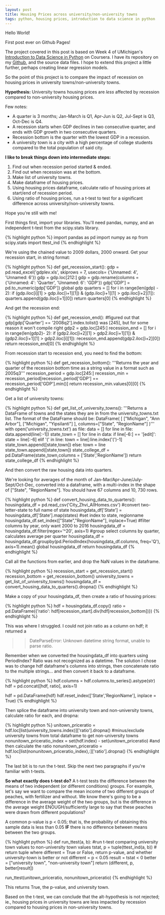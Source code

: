 ```yaml
---
layout: post
title: Housing Prices across university/non-university towns
tags: python, housing prices, introduction to data science in python
---
```


Hello World!

First post ever on Github Pages!

The project covered in this post is based on Week 4 of UMichigan's [Introduction to Data Science in Python](https://www.coursera.org/learn/python-data-analysis/home/welcome) on Coursera. I have its repository on my [Github](https://github.com/aliciasueyee/Introduction-to-Data-Science-with-Python), and the source data files. I hope to extend this project a little further, perhaps creating linear regression models.

So the point of this project is to compare the impact of recession on housing prices in university towns/non-university towns.

**Hypothesis:** University towns housing prices are *less* affected by recession compared to non-university housing prices.

Few notes:
* A quarter is 3 months; Jan-March is Q1, Apr-Jun is Q2, Jul-Sept is Q3, Oct-Dec is Q4.
* A recession starts when GDP declines in two consecutive quarter, and ends with GDP growth in two consecutive quarters.
* Recession bottom is the quarter with the lowest GDP in a recession.
* A university town is a city with a high percentage of college students compared to the total population of said city. 

**I like to break things down into intermediate steps:**
1. Find out when recession period started & ended.
2. Find out when recession was at the bottom.
3. Make list of university towns.
4. Make dataframe of housing prices.
5. Using housing prices dataframe, calculate ratio of housing prices at start/end of recession period.
6. Using ratio of housing prices, run a t-test to test for a significant difference across university/non-university towns. 

Hope you're still with me!

First things first, import your libraries. You'll need pandas, numpy, and an independent t-test from the scipy.stats library.

{% highlight python %}
import pandas as pd
import numpy as np
from scipy.stats import ttest_ind
{% endhighlight %}

We're using the chained value to 2009 dollars, 2000 onward. Get your recession start, in string format:

{% highlight python %}
def get_recession_start():
    gdp = pd.read_excel('gdplev.xls', skiprows = 7, usecols= {'Unnamed: 4', 'Unnamed: 6'})
    gdp = gdp.loc[212:]
    gdp = gdp.rename(columns = {'Unnamed: 4': 'Quarter', 'Unnamed: 6': 'GDP'})
    gdp['GDP'] = pd.to_numeric(gdp['GDP'])
    global gdp
    quarters = []
    for i in range(len(gdp) - 2):
        if (gdp.iloc[i][1] > gdp.iloc[i+1][1]) & (gdp.iloc[i+1][1] > gdp.iloc[i+2][1]):
            quarters.append(gdp.iloc[i+1][0])
    return quarters[0]
{% endhighlight %}

And get the recession end:

{% highlight python %}
def get_recession_end():
    #figured out that gdp[gdp['Quarter'] == '2008q2'].index.tolist() was [245], but for some reason it won't compile right
    gdp2 = gdp.loc[245:]
    recession_end = []
    for i in range(len(gdp2)- 2):
        if (gdp2.iloc[i+2][1] > gdp2.iloc[i+1][1])  & (gdp2.iloc[i+1][1] > gdp2.iloc[i][1]):
            recession_end.append(gdp2.iloc[i+2][0])
    return recession_end[0]
{% endhighlight %}

From recession start to recession end, you need to find the bottom:

{% highlight python %}
def get_recession_bottom():
    '''Returns the year and quarter of the recession bottom time as a 
    string value in a format such as 2005q3'''
    recession_period = gdp.loc[245:]
    recession_min = recession_period[recession_period['GDP'] == recession_period['GDP'].min()]
    return recession_min.values[0][0]
{% endhighlight %}

Get a list of university towns:

{% highlight python %}
def get_list_of_university_towns():
    '''Returns a DataFrame of towns and the states they are in from the 
    university_towns.txt list. The format of the DataFrame should be:
    DataFrame( [ ["Michigan", "Ann Arbor"], ["Michigan", "Yipsilanti"] ], 
    columns=["State", "RegionName"]  )'''
    with open('university_towns.txt') as file:
        data = []
        for line in file:
            data.append(line[:-1])
    state_town = []
    for line in data:
        if line[-6:] == '[edit]':
            state = line[:-6]
        elif '(' in line:
            town = line[:line.index('(')-1]
            state_town.append([state,town])
        else:
            town = line
            state_town.append([state,town])
    state_college_df = pd.DataFrame(state_town,columns = ['State','RegionName'])
    return state_college_df
{% endhighlight %}

And then convert the raw housing data into quarters.

We're looking for averages of the month of Jan-Mar/Apr-June/July-Sept/Oct-Dec, converted into a dataframe, with a multi-index in the shape of ["State", "RegionName"]. You should have 67 columns and 10, 730 rows. 

{% highlight python %}
def convert_housing_data_to_quarters():
    housingdata_df = pd.read_csv('City_Zhvi_AllHomes.csv')
    #convert two-letter-state to full name of state
    housingdata_df['State'] = housingdata_df['State'].map(states)
    #set index to state, regionname
    housingdata_df.set_index(["State","RegionName"], inplace=True)
    #filter columns by year, only want 2000 to 2016
    housingdata_df = housingdata_df.filter(regex='^20', axis=1)
    #group select columns by quarter, calculates average per quarter
    housingdata_df = housingdata_df.groupby(pd.PeriodIndex(housingdata_df.columns, freq='Q'), axis=1).mean()
    global housingdata_df
    return housingdata_df
{% endhighlight %}

Call all the functions from earlier, and drop the NaN values in the dataframe.

{% highlight python %}
recession_start = get_recession_start()
recession_bottom = get_recession_bottom()
university_towns = get_list_of_university_towns()
housingdata_df = convert_housing_data_to_quarters().dropna()
{% endhighlight %}

Make a copy of your housingdata_df, then create a ratio of housing prices:

{% highlight python %}
hdf = housingdata_df.copy()
ratio = pd.DataFrame({'ratio': hdf[recession_start].div(hdf[recession_bottom])})
{% endhighlight %}

This was where I struggled. I could not join ratio as a column on hdf; it returned a 

>> DateParseError: Unknown datetime string format, unable to parse ratio.

Remember when we converted the housingdata_df into quarters using PeriodIndex? Ratio was not recognized as a datetime. The solution I chose was to change hdf dataframe's columns into strings, then concatenate ratio to the multiple strings... and then convert it back to a dataframe. 

{% highlight python %}
hdf.columns = hdf.columns.to_series().astype(str)
hdf = pd.concat([hdf, ratio], axis=1)

hdf = pd.DataFrame(hdf)
hdf.reset_index(['State','RegionName'], inplace = True)
{% endhighlight %}

Then splice the dataframe into university town and non-university towns, calculate ratio for each, and dropna:

{% highlight python %}
unitown_priceratio = hdf.loc[list(university_towns.index)]['ratio'].dropna()
#minus/exclude university towns from total dataframe to get non-university towns
nonunitown_priceratio_index = set(hdf.index) - set(unitown_priceratio)
#and then calculate the ratio
nonunitown_priceratio = hdf.loc[list(nonunitown_priceratio_index),:]['ratio'].dropna()
{% endhighlight %}

The last bit is to run the t-test. Skip the next two paragraphs if you're familiar with t-tests.

**So what exactly does t-test do?** 
A t-test tests the difference between the means of two independent (or different conditions) groups. For example, let's say we want to compare the mean income of two different groups of peaches, with fertilizer and without. We know there's going to be a difference in the average weight of the two groups, but is the difference in the average weight ENOUGH/sufficiently large to say that these peaches were drawn from different populations?

A common p-value is p < 0.05; that is, the probability of obtaining this sample data is less than 0.05 <b>IF</b> there is no difference between means between the two groups.  

{% highlight python %}
def run_ttest(a, b):
  #run t-test comparing university town values to non-university town values
    tstat, p = tuple(ttest_ind(a, b))
    # return tuple where different = True or False, return p-value, and whether university-town is better or not
    different = p < 0.05
    result = tstat < 0
    better = ["university town", "non-university town"]
    return (different, p, better[result])

run_ttest(unitown_priceratio, nonunitown_priceratio)
{% endhighlight %}

This returns True, the p-value, and university town. 

Based on the t-test, we can conclude that the alt-hypothesis is not rejected; ie., housing prices in university towns are less impacted by recession compared to housing prices in non-university towns.
